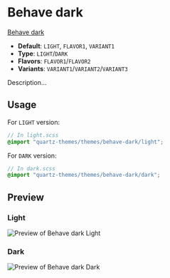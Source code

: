 # Behave dark

[Behave dark](https://gitlab.com/chrismettal)

- **Default**: `LIGHT`, `FLAVOR1`, `VARIANT1`
- **Type**: `LIGHT`/`DARK`
- **Flavors**: `FLAVOR1`/`FLAVOR2`
- **Variants**: `VARIANT1`/`VARIANT2`/`VARIANT3`

Description...

## Usage

For `LIGHT` version:

```scss
// In light.scss
@import "quartz-themes/themes/behave-dark/light";
```

For `DARK` version:

```scss
// In dark.scss
@import "quartz-themes/themes/behave-dark/dark";
```

## Preview

### Light

![Preview of Behave dark Light](preview-light.png)

### Dark

![Preview of Behave dark Dark](preview-dark.png)
